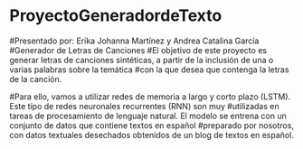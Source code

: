 # ProyectoGeneradordeTexto
#Presentado por: Erika Johanna Martínez y Andrea Catalina García
#Generador de Letras de Canciones
#El objetivo de este proyecto es generar letras de canciones sintéticas, a partir de la inclusión de una o varias palabras sobre la temática #con la que desea que contenga la letras de la canción.

#Para ello, vamos a utilizar redes de memoria a largo y corto plazo (LSTM). Este tipo de redes neuronales recurrentes (RNN) son muy #utilizadas en tareas de procesamiento de lenguaje natural. El modelo se entrena con un conjunto de datos que contiene textos en español #preparado por nosotros, con datos textuales desechados obtenidos de un blog de textos en español.
